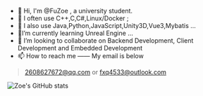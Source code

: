 ﻿- 👋 Hi, I'm @FuZoe , a university student.
- 👀 I often use C++,C,C#,Linux/Docker ;
- 👀 I also use Java,Python,JavaScript,Unity3D,Vue3,Mybatis ...
- 🌱I’m currently learning Unreal Engine  ...
- 💞️ I’m looking to collaborate on Backend Development, Client Development and Embedded Development
- 📫 How to reach me —— My email is below

>  2608627672@qq.com
or
> fxq4533@outlook.com

![Zoe's GitHub stats](https://github-readme-stats.vercel.app/api?username=fuzoe&show_icons=true&theme=tokyonight)
